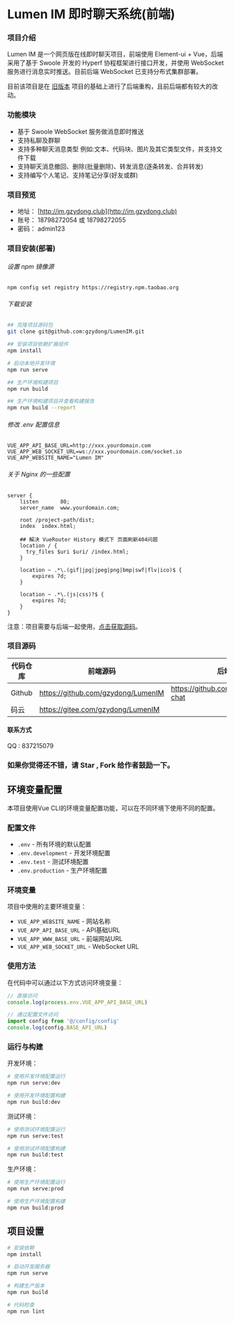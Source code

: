 # Lumen IM 即时聊天系统(前端)

###  项目介绍
Lumen IM 是一个网页版在线即时聊天项目，前端使用 Element-ui + Vue，后端采用了基于 Swoole 开发的 Hyperf 协程框架进行接口开发，并使用 WebSocket 服务进行消息实时推送。目前后端 WebSocket 已支持分布式集群部署。

目前该项目是在 [旧版本](https://github.com/gzydong/LumenIM/tree/v1.0.0) 项目的基础上进行了后端重构，且前后端都有较大的改动。

### 功能模块
- 基于 Swoole WebSocket 服务做消息即时推送
- 支持私聊及群聊
- 支持多种聊天消息类型 例如:文本、代码块、图片及其它类型文件，并支持文件下载
- 支持聊天消息撤回、删除(批量删除)、转发消息(逐条转发、合并转发)
- 支持编写个人笔记、支持笔记分享(好友或群)

### 项目预览
- 地址： [http://im.gzydong.club](http://im.gzydong.club)
- 账号： 18798272054 或 18798272055
- 密码： admin123

### 项目安装(部署)
###### 设置 npm 镜像源
```language
npm config set registry https://registry.npm.taobao.org
```

###### 下载安装
```bash
## 克隆项目源码包
git clone git@github.com:gzydong/LumenIM.git

## 安装项目依赖扩展组件
npm install

# 启动本地开发环境
npm run serve

## 生产环境构建项目
npm run build

## 生产环境构建项目并查看构建报告
npm run build --report
```

###### 修改 .env 配置信息

```env
VUE_APP_API_BASE_URL=http://xxx.yourdomain.com
VUE_APP_WEB_SOCKET_URL=ws://xxx.yourdomain.com/socket.io
VUE_APP_WEBSITE_NAME="Lumen IM"
```

###### 关于 Nginx 的一些配置
```nginx
server {
    listen       80;
    server_name  www.yourdomain.com;

    root /project-path/dist;
    index  index.html;

    ## 解决 VueRouter History 模式下 页面刷新404问题
    location / {
      try_files $uri $uri/ /index.html;
    }

    location ~ .*\.(gif|jpg|jpeg|png|bmp|swf|flv|ico)$ {
        expires 7d;
    }

    location ~ .*\.(js|css)?$ {
        expires 7d;
    }
}
```

注意：项目需要与后端一起使用，[点击获取源码](https://github.com/gzydong/hyperf-chat)。

### 项目源码
|代码仓库|前端源码|后端源码|
|-|-|-|
|Github|https://github.com/gzydong/LumenIM|https://github.com/gzydong/hyperf-chat|
|码云|https://gitee.com/gzydong/LumenIM||


#### 联系方式  
QQ : 837215079

### 如果你觉得还不错，请 Star , Fork 给作者鼓励一下。

## 环境变量配置

本项目使用Vue CLI的环境变量配置功能，可以在不同环境下使用不同的配置。

### 配置文件

- `.env` - 所有环境的默认配置
- `.env.development` - 开发环境配置
- `.env.test` - 测试环境配置
- `.env.production` - 生产环境配置

### 环境变量

项目中使用的主要环境变量：

- `VUE_APP_WEBSITE_NAME` - 网站名称
- `VUE_APP_API_BASE_URL` - API基础URL
- `VUE_APP_WWW_BASE_URL` - 前端网站URL
- `VUE_APP_WEB_SOCKET_URL` - WebSocket URL

### 使用方法

在代码中可以通过以下方式访问环境变量：

```js
// 直接访问
console.log(process.env.VUE_APP_API_BASE_URL)

// 通过配置文件访问
import config from '@/config/config'
console.log(config.BASE_API_URL)
```

### 运行与构建

开发环境：
```bash
# 使用开发环境配置运行
npm run serve:dev

# 使用开发环境配置构建
npm run build:dev
```

测试环境：
```bash
# 使用测试环境配置运行
npm run serve:test

# 使用测试环境配置构建
npm run build:test
```

生产环境：
```bash
# 使用生产环境配置运行
npm run serve:prod

# 使用生产环境配置构建
npm run build:prod
```

## 项目设置

```bash
# 安装依赖
npm install

# 启动开发服务器
npm run serve

# 构建生产版本
npm run build

# 代码检查
npm run lint
```